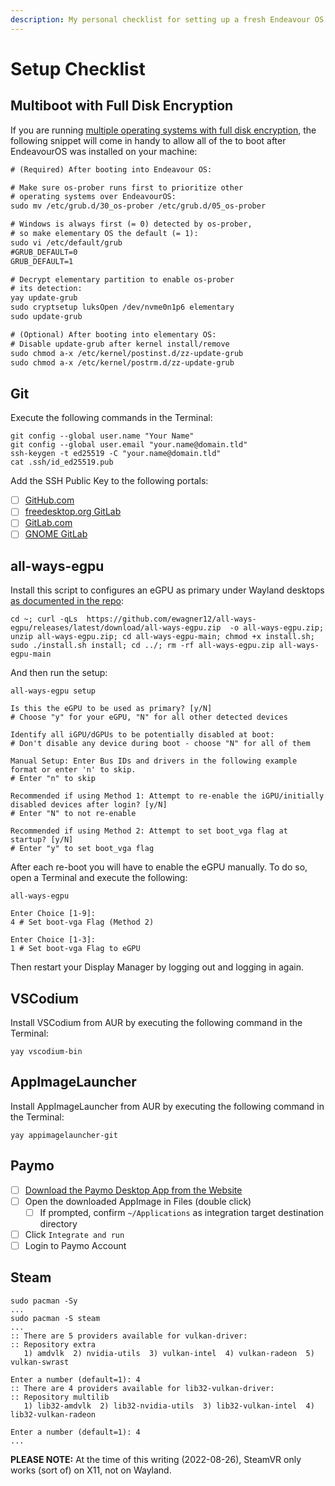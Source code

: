 ```yaml
---
description: My personal checklist for setting up a fresh Endeavour OS installation.
---
```


# Setup Checklist

## Multiboot with Full Disk Encryption

If you are running [multiple operating systems with full disk encryption](../elementary-os/dual-boot-elementary-windows-with-full-disk-encryption.md),
the following snippet will come in handy to allow all of the to boot after EndeavourOS was installed on your machine:

```diff
# (Required) After booting into Endeavour OS:

# Make sure os-prober runs first to prioritize other
# operating systems over EndeavourOS:
sudo mv /etc/grub.d/30_os-prober /etc/grub.d/05_os-prober

# Windows is always first (= 0) detected by os-prober,
# so make elementary OS the default (= 1):
sudo vi /etc/default/grub
#GRUB_DEFAULT=0
GRUB_DEFAULT=1

# Decrypt elementary partition to enable os-prober
# its detection:
yay update-grub
sudo cryptsetup luksOpen /dev/nvme0n1p6 elementary
sudo update-grub

# (Optional) After booting into elementary OS:
# Disable update-grub after kernel install/remove
sudo chmod a-x /etc/kernel/postinst.d/zz-update-grub
sudo chmod a-x /etc/kernel/postrm.d/zz-update-grub
```

## Git

Execute the following commands in the Terminal:

```shell
git config --global user.name "Your Name"
git config --global user.email "your.name@domain.tld"
ssh-keygen -t ed25519 -C "your.name@domain.tld"
cat .ssh/id_ed25519.pub
```
Add the SSH Public Key to the following portals:

* [ ] [GitHub.com](https://github.com/settings/keys)
* [ ] [freedesktop.org GitLab](https://gitlab.freedesktop.org/-/profile/keys)
* [ ] [GitLab.com](https://gitlab.com/-/profile/keys)
* [ ] [GNOME GitLab](https://gitlab.gnome.org/-/profile/keys)

## all-ways-egpu

Install this script to configures an eGPU as primary under Wayland desktops [as documented in the repo](https://github.com/ewagner12/all-ways-egpu):

```shell
cd ~; curl -qLs  https://github.com/ewagner12/all-ways-egpu/releases/latest/download/all-ways-egpu.zip  -o all-ways-egpu.zip; unzip all-ways-egpu.zip; cd all-ways-egpu-main; chmod +x install.sh; sudo ./install.sh install; cd ../; rm -rf all-ways-egpu.zip all-ways-egpu-main
```

And then run the setup:

```shell
all-ways-egpu setup

Is this the eGPU to be used as primary? [y/N]
# Choose "y" for your eGPU, "N" for all other detected devices

Identify all iGPU/dGPUs to be potentially disabled at boot:
# Don't disable any device during boot - choose "N" for all of them

Manual Setup: Enter Bus IDs and drivers in the following example format or enter 'n' to skip.
# Enter "n" to skip

Recommended if using Method 1: Attempt to re-enable the iGPU/initially disabled devices after login? [y/N]
# Enter "N" to not re-enable

Recommended if using Method 2: Attempt to set boot_vga flag at startup? [y/N]
# Enter "y" to set boot_vga flag
```

After each re-boot you will have to enable the eGPU manually. To do so, open a Terminal and execute the following:

```shell
all-ways-egpu

Enter Choice [1-9]:
4 # Set boot-vga Flag (Method 2)

Enter Choice [1-3]:
1 # Set boot-vga Flag to eGPU
```

Then restart your Display Manager by logging out and logging in again.

## VSCodium

Install VSCodium from AUR by executing the following command in the Terminal:

```shell
yay vscodium-bin
```

## AppImageLauncher

Install AppImageLauncher from AUR by executing the following command in the Terminal:

```shell
yay appimagelauncher-git
```

## Paymo

* [ ] [Download the Paymo Desktop App from the Website](https://www.paymoapp.com/downloads-and-integrations/)
* [ ] Open the downloaded AppImage in Files \(double click\)
  * [ ] If prompted, confirm `~/Applications` as integration target destination directory
* [ ] Click `Integrate and run`
* [ ] Login to Paymo Account

## Steam

```shell
sudo pacman -Sy
...
sudo pacman -S steam
...
:: There are 5 providers available for vulkan-driver:
:: Repository extra
   1) amdvlk  2) nvidia-utils  3) vulkan-intel  4) vulkan-radeon  5) vulkan-swrast

Enter a number (default=1): 4
:: There are 4 providers available for lib32-vulkan-driver:
:: Repository multilib
   1) lib32-amdvlk  2) lib32-nvidia-utils  3) lib32-vulkan-intel  4) lib32-vulkan-radeon

Enter a number (default=1): 4
...
```

**PLEASE NOTE:** At the time of this writing (2022-08-26), SteamVR only works (sort of) on X11, not on Wayland.